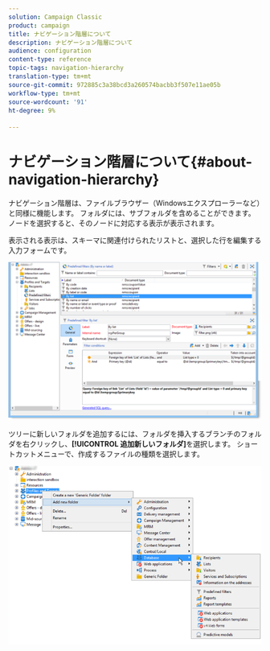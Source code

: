 ```yaml
---
solution: Campaign Classic
product: campaign
title: ナビゲーション階層について
description: ナビゲーション階層について
audience: configuration
content-type: reference
topic-tags: navigation-hierarchy
translation-type: tm+mt
source-git-commit: 972885c3a38bcd3a260574bacbb3f507e11ae05b
workflow-type: tm+mt
source-wordcount: '91'
ht-degree: 9%

---
```



# ナビゲーション階層について{#about-navigation-hierarchy}

ナビゲーション階層は、ファイルブラウザー（Windowsエクスプローラーなど）と同様に機能します。 フォルダには、サブフォルダを含めることができます。 ノードを選択すると、そのノードに対応する表示が表示されます。

表示される表示は、スキーマに関連付けられたリストと、選択した行を編集する入力フォームです。

![](assets/d_ncs_integration_navigation.png)

ツリーに新しいフォルダを追加するには、フォルダを挿入するブランチのフォルダを右クリックし、**[!UICONTROL 追加新しいフォルダ]**&#x200B;を選択します。 ショートカットメニューで、作成するファイルの種類を選択します。

![](assets/d_ncs_integration_navigation_create.png)

